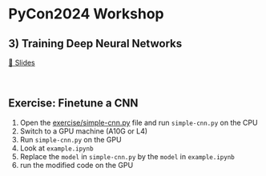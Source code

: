 # PyCon2024 Workshop

## 3) Training Deep Neural Networks

[🔗 Slides](https://sebastianraschka.com/pdf/pycon2024/03_training-dnns_compressed.pdf)

&nbsp;
&nbsp;

## Exercise: Finetune a CNN


1. Open the [exercise/simple-cnn.py](exercise/simple-cnn.py) file and run `simple-cnn.py` on the CPU
2. Switch to a GPU machine  (A10G or L4)
3. Run `simple-cnn.py` on the GPU
4. Look at `example.ipynb`
5. Replace the `model` in `simple-cnn.py` by the `model` in `example.ipynb`
6. run the modified code on the GPU
